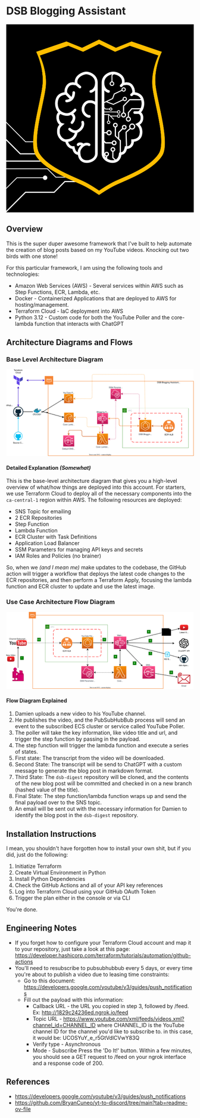 # DSB Blogging Assistant

<p align="center"><img src="./docs/images/logo.svg" /></p>

## Overview

This is the super duper awesome framework that I've built to help automate the creation of blog posts based on my YouTube videos. Knocking out two birds with one stone!

For this particular framework, I am using the following tools and technologies:

- Amazon Web Services (AWS) - Several services within AWS such as Step Functions, ECR, Lambda, etc.
- Docker - Containerized Applications that are deployed to AWS for hosting/management.
- Terraform Cloud - IaC deployment into AWS
- Python 3.12 - Custom code for both the YouTube Poller and the core-lambda function that interacts with ChatGPT

## Architecture Diagrams and Flows

### Base Level Architecture Diagram

![Base Architecture Diagram](./docs/images/architecture.drawio.svg)

#### Detailed Explanation _(Somewhat)_

This is the base-level architecture diagram that gives you a high-level overview of what/how things are deployed into this account. For starters, we use Terraform Cloud to deploy all of the necessary components into the `ca-central-1` region within AWS. The following resources are deployed:

- SNS Topic for emailing
- 2 ECR Repositories
- Step Function
- Lambda Function
- ECR Cluster with Task Definitions
- Application Load Balancer
- SSM Parameters for managing API keys and secrets
- IAM Roles and Policies (no brainer)

So, when we _(and I mean me)_ make updates to the codebase, the GitHub action will trigger a workflow that deploys the latest code changes to the ECR repositories, and then perform a Terraform Apply, focusing the lambda function and ECR cluster to update and use the latest image.

### Use Case Architecture Flow Diagram

![Flow Diagram - the awesomeness!](./docs/images/flow.drawio.svg)

#### Flow Diagram Explained

1. Damien uploads a new video to his YouTube channel.
1. He publishes the video, and the PubSubHubBub process will send an event to the subscribed ECS cluster or service called YouTube Poller.
1. The poller will take the key information, like video title and url, and trigger the step function by passing in the payload.
1. The step function will trigger the lambda function and execute a series of states.
1. First state: The transcript from the video will be downloaded.
1. Second State: The transcript will be send to ChatGPT with a custom message to generate the blog post in markdown format.
1. Third State: The `dsb-digest` repository will be cloned, and the contents of the new blog post will be committed and checked in on a new branch (hashed value of the title).
1. Final State: The step function/lambda function wraps up and send the final payload over to the SNS topic.
1. An email will be sent out with the necessary information for Damien to identify the blog post in the `dsb-digest` repository.

## Installation Instructions

I mean, you shouldn't have forgotten how to install your own shit, but if you did, just do the following:

1. Initiatize Terraform
1. Create Virtual Environment in Python
1. Install Python Dependencies
1. Check the GitHub Actions and all of your API key references
1. Log into Terraform Cloud using your GitHub OAuth Token
1. Trigger the plan either in the console or via CLI

You're done.

## Engineering Notes

- If you forget how to configure your Terraform Cloud account and map it to your repository, just take a look at this page: <https://developer.hashicorp.com/terraform/tutorials/automation/github-actions>
- You'll need to resubscribe to pubsubhubbub every 5 days, or every time you're about to publish a video due to leasing time constraints:
  - Go to this document: <https://developers.google.com/youtube/v3/guides/push_notifications>
  - Fill out the payload with this information:
    - Callback URL - the URL you copied in step 3, followed by /feed. Ex: <http://1829c24236ed.ngrok.io/feed>
    - Topic URL - <https://www.youtube.com/xml/feeds/videos.xml?channel_id=CHANNEL_ID> where CHANNEL_ID is the YouTube channel ID for the channel you'd like to subscribe to. in this case, it would be: UCOSYuY_e_r5GtVdlCVwY83Q
    - Verify type - Asynchronous
    - Mode - Subscribe Press the 'Do It!' button. Within a few minutes, you should see a GET request to /feed on your ngrok interface and a response code of 200.

## References

- <https://developers.google.com/youtube/v3/guides/push_notifications>
- <https://github.com/BryanCuneo/yt-to-discord/tree/main?tab=readme-ov-file>
